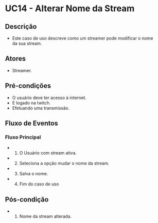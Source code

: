 # UC14 - Alterar Nome da Stream
## Descrição
* Este caso de uso descreve como um streamer pode modificar o nome da sua stream.

## Atores
* Streamer.

## Pré-condições
* O usuário deve ter acesso à internet.
* E logado na twitch.
* Efetuando uma transmissão.

## Fluxo de Eventos
### Fluxo Principal
* 1. O Usuário com stream ativa.
* 2. Seleciona a opção mudar o nome da stream.
* 3. Salva o nome.
* 4. Fim do caso de uso 

## Pós-condição

* 1. Nome da stream alterada.
